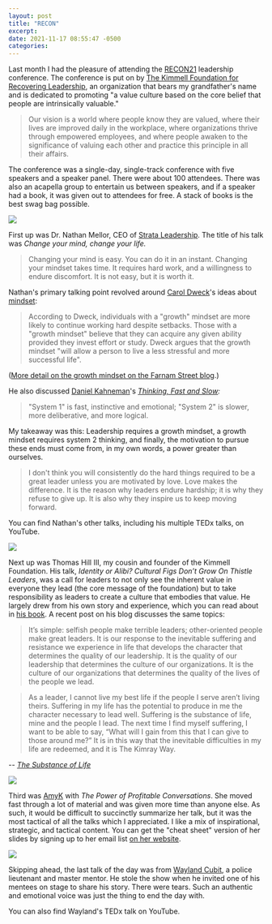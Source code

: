 ```yaml
---
layout: post
title: "RECON"
excerpt: 
date: 2021-11-17 08:55:47 -0500
categories: 
---
```


Last month I had the pleasure of attending the [RECON21](https://thekimmellfdn.com/recon21/) leadership conference. The conference is put on by [The Kimmell Foundation for Recovering Leadership](https://thekimmellfdn.com/), an organization that bears my grandfather's name and is dedicated to promoting "a value culture based on the core belief that people are intrinsically valuable."

> Our vision is a world where people know they are valued, where their lives are improved daily in the workplace, where organizations thrive through empowered employees, and where people awaken to the significance of valuing each other and practice this principle in all their affairs.

The conference was a single-day, single-track conference with five speakers and a speaker panel. There were about 100 attendees. There was also an acapella group to entertain us between speakers, and if a speaker had a book, it was given out to attendees for free. A stack of books is the best swag bag possible.

![]({{site.url}}/assets/2021/10/RECON-resized000.jpg)

First up was Dr. Nathan Mellor, CEO of [Strata Leadership](https://strataleadership.com/). The title of his talk was _Change your mind, change your life._ 

> Changing your mind is easy. You can do it in an instant. Changing your mindset takes time. It requires hard work, and a willingness to endure discomfort. It is not easy, but it is worth it.

Nathan's primary talking point revolved around [Carol Dweck](https://en.wikipedia.org/wiki/Carol_Dweck)'s ideas about [mindset](https://en.wikipedia.org/wiki/Mindset#Fixed_and_growth_mindset):

> According to Dweck, individuals with a "growth" mindset are more likely to continue working hard despite setbacks. Those with a "growth mindset" believe that they can acquire any given ability provided they invest effort or study. Dweck argues that the growth mindset "will allow a person to live a less stressful and more successful life".

([More detail on the growth mindset on the Farnam Street blog](https://fs.blog/carol-dweck-mindset/).)

He also discussed [Daniel Kahneman](https://en.wikipedia.org/wiki/Daniel_Kahneman)'s _[Thinking, Fast and Slow](https://en.wikipedia.org/wiki/Thinking,_Fast_and_Slow):_

>  "System 1" is fast, instinctive and emotional; "System 2" is slower, more deliberative, and more logical.

My takeaway was this: Leadership requires a growth mindset, a growth mindset requires system 2 thinking, and finally, the motivation to pursue these ends must come from, in my own words, a power greater than ourselves.

> I don't think you will consistently do the hard things required to be a great leader unless you are motivated by love. Love makes the difference. It is the reason why leaders endure hardship; it is why they refuse to give up. It is also why they inspire us to keep moving forward.

You can find Nathan's other talks, including his multiple TEDx talks, on YouTube.

![]({{site.url}}/assets/2021/10/RECON-resized001.jpg)

Next up was Thomas Hill III, my cousin and founder of the Kimmell Foundation. His talk, _Identity or Alibi? Cultural Figs Don’t Grow On Thistle Leaders_, was a call for leaders to not only see the inherent value in everyone they lead (the core message of the foundation) but to take responsibility as leaders to create a culture that embodies that value. He largely drew from his own story and experience, which you can read about in [his book](https://thekimmellfdn.com/resources/book-recommendations/). A recent post on his blog discusses the same topics:

> It’s simple: selfish people make terrible leaders; other-oriented people make great leaders. It is our response to the inevitable suffering and resistance we experience in life that develops the character that determines the quality of our leadership. It is the quality of our leadership that determines the culture of our organizations. It is the culture of our organizations that determines the quality of the lives of the people we lead.

> As a leader, I cannot live my best life if the people I serve aren’t living theirs. Suffering in my life has the potential to produce in me the character necessary to lead well. Suffering is the substance of life, mine and the people I lead. The next time I find myself suffering, I want to be able to say, “What will I gain from this that I can give to those around me?” It is in this way that the inevitable difficulties in my life are redeemed, and it is The Kimray Way. 
 
-- _[The Substance of Life](https://thekimmellfdn.org/2021/10/25/the-substance-of-life/)_

![]({{site.url}}/assets/2021/10/RECON-resized002.jpg)

Third was [AmyK](https://amyk.com/) with _The Power of Profitable Conversations_. She moved fast through a lot of material and was given more time than anyone else. As such, it would be difficult to succinctly summarize her talk, but it was the most tactical of all the talks which I appreciated. I like a mix of inspirational, strategic, and tactical content. You can get the "cheat sheet" version of her slides by signing up to her email list [on her website](https://ignite.amyk.com/prepplanner).

![]({{site.url}}/assets/2021/10/RECON-resized003.jpg)

Skipping ahead, the last talk of the day was from [Wayland Cubit](https://twitter.com/WCubit), a police lieutenant and master mentor. He stole the show when he invited one of his mentees on stage to share his story. There were tears. Such an authentic and emotional voice was just the thing to end the day with.

You can also find Wayland's TEDx talk on YouTube.
